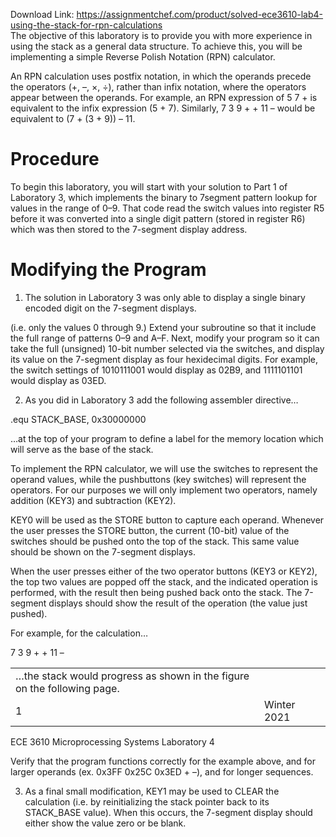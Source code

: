 Download Link: https://assignmentchef.com/product/solved-ece3610-lab4-using-the-stack-for-rpn-calculations
<br>
The objective of this laboratory is to provide you with more experience in using the stack as a general data structure. To achieve this, you will be implementing a simple Reverse Polish Notation (RPN) calculator.

An RPN calculation uses postfix notation, in which the operands precede the operators (+, –, ×, ÷), rather than infix notation, where the operators appear between the operands. For example, an RPN expression of 5 7 + is equivalent to the infix expression (5 + 7).  Similarly, 7 3 9 + + 11 – would be equivalent to (7 + (3 + 9)) – 11.

<h1>Procedure</h1>

To begin this laboratory, you will start with your solution to Part 1 of Laboratory 3, which implements the binary to 7segment pattern lookup for values in the range of 0–9. That code read the switch values into register R5 before it was converted into a single digit pattern (stored in register R6) which was then stored to the 7-segment display address.

<h1>Modifying the Program</h1>

<ol>

 <li>The solution in Laboratory 3 was only able to display a single binary encoded digit on the 7-segment displays.</li>

</ol>

(i.e. only the values 0 through 9.) Extend your subroutine so that it include the full range of patterns 0–9 and A–F. Next, modify your program so it can take the full (unsigned) 10-bit number selected via the switches, and display its value on the 7-segment display as four hexidecimal digits. For example, the switch settings of  1010111001 would display as 02B9, and 1111101101 would display as 03ED.

<ol start="2">

 <li>As you did in Laboratory 3 add the following assembler directive…</li>

</ol>

.equ    STACK_BASE,    0x30000000

…at the top of your program to define a label for the memory location which will serve as the base of the stack.

To implement the RPN calculator, we will use the switches to represent the operand values, while the pushbuttons (key switches) will represent the operators. For our purposes we will only implement two operators, namely addition (KEY3) and subtraction (KEY2).

KEY0 will be used as the STORE button to capture each operand. Whenever the user presses the STORE button, the current (10-bit) value of the switches should be pushed onto the top of the stack. This same value should be shown on the 7-segment displays.

When the user presses either of the two operator buttons (KEY3 or KEY2), the top two values are popped off the stack, and the indicated operation is performed, with the result then being pushed back onto the stack. The 7-segment displays should show the result of the operation (the value just pushed).

For example, for the calculation…

7 3 9 + + 11 –

<table width="665">

 <tbody>

  <tr>

   <td width="552">…the stack would progress as shown in the figure on the following page.</td>

   <td width="112"> </td>

  </tr>

  <tr>

   <td width="552">                                                                                                           1</td>

   <td width="112">Winter 2021</td>

  </tr>

 </tbody>

</table>

ECE 3610 Microprocessing Systems                                                                                                                                     Laboratory 4




Verify that the program functions correctly for the example above, and for larger operands (ex. 0x3FF 0x25C 0x3ED + –), and for longer sequences.

<ol start="3">

 <li>As a final small modification, KEY1 may be used to CLEAR the calculation (i.e. by reinitializing the stack pointer back to its STACK_BASE value). When this occurs, the 7-segment display should either show the value zero or be blank.</li>

</ol>